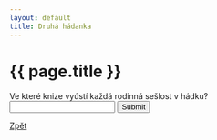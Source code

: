 ```yaml
---
layout: default
title: Druhá hádanka
---
```

<div class="uvod">
<h1>{{ page.title }}</h1>
<p>
<form name="myForm" onsubmit="return validateForm2()" method="post">
	Ve které knize vyústí každá rodinná sešlost v hádku? <input type="text" name="fname">
	<input type="submit" value="Submit">
</form>
</p>
<a href="{{ site.baseurl }}/uvody/soukupova_uvod.html">Zpět</a>
</div>
<script src="/assets/js/hadanky_ps.js"></script>